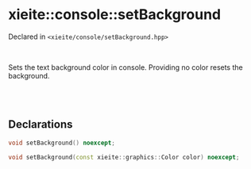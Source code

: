 # xieite::console::setBackground
Declared in `<xieite/console/setBackground.hpp>`

<br/>

Sets the text background color in console. Providing no color resets the background.

<br/><br/>

## Declarations
```cpp
void setBackground() noexcept;
```
```cpp
void setBackground(const xieite::graphics::Color color) noexcept;
```
